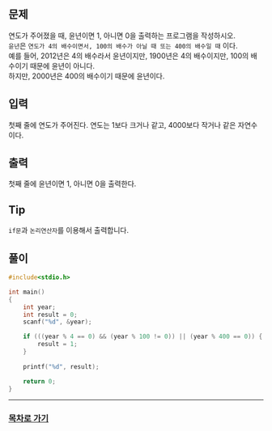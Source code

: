## 문제

연도가 주어졌을 때, 윤년이면 1, 아니면 0을 출력하는 프로그램을 작성하시오.  
`윤년`은 `연도가 4의 배수이면서, 100의 배수가 아닐 때 또는 400의 배수일 때` 이다.  
예를 들어, 2012년은 4의 배수라서 윤년이지만, 1900년은 4의 배수이지만, 100의 배수이기 때문에 윤년이 아니다.  
하지만, 2000년은 400의 배수이기 때문에 윤년이다.

## 입력

첫째 줄에 연도가 주어진다. 연도는 1보다 크거나 같고, 4000보다 작거나 같은 자연수이다.

## 출력

첫째 줄에 윤년이면 1, 아니면 0을 출력한다.

## Tip

`if문`과 `논리연산자`를 이용해서 출력합니다.

## 풀이
```c
#include<stdio.h>

int main()
{
	int year;
	int result = 0;
	scanf("%d", &year);

	if (((year % 4 == 0) && (year % 100 != 0)) || (year % 400 == 0)) {
		result = 1;
	}
	
	printf("%d", result);

	return 0;
}
```
---

### [목차로 가기](./../../../../)
